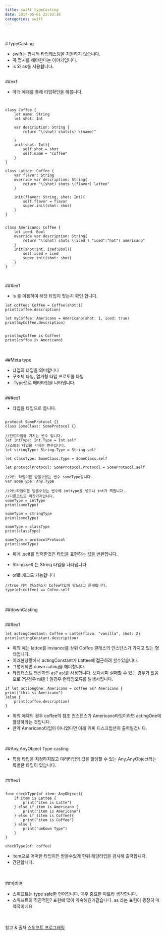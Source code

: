 ```yaml
---
title: swift typeCasting
date: 2017-05-01 23:53:16
categories: swift
---
```


<br><br>
#TypeCasting

* swift는 암시적 타입캐스팅을 지원하지 않습니다. 
* 꼭 명시를 해야한다는 이야기입니다. 
* is 와 as를 사용합니다.


<br>
##ex1

* 아래 예제를 통해 타입확인을 해봅니다.
 
~~~


class Coffee {
    let name: String
    let shot: Int
    
    var description: String {
        return "\(shot) shots(s) \(name)"
        
    }
    init(shot: Int){
        self.shot = shot
        self.name = "coffee"
    }
}

class Lattee: Coffee {
    var flavor: String
    override var description: String{
        return "\(shot) shots \(flavor) lattee"
    }
    
    init(flavor: String, shot: Int){
        self.flavor = flavor
        super.init(shot: shot)
    }
}


class Americano: Coffee {
    let iced: Bool
    override var description: String{
        return "\(shot) shots \(iced ? "iced":"hot") americano"
    }
    init(shot:Int, iced:Bool){
        self.iced = iced
        super.init(shot: shot)
    }
}


~~~

<br>
###ex1

* is 를 이용하여 해당 타입이 맞는지 확인 합니다. 

~~~
let coffee: Coffee = Coffee(shot:1)
print(coffee.description)

let myCoffee: Americano = Americano(shot: 1, iced: true)
print(myCoffee.description)


print(myCoffee is Coffee)
print(coffee is Americano)
~~~

<br><br>
##Meta type

* 타입의 타입을 의미합니다
* 구조체 타입, 열거형 타입 프로토콜 타입
* .Type으로 메타타입을 나타냅니다.

<br>
###ex1

* 타입을 타입으로 둡니다.

~~~

protocol SomeProtocol {}
class SomeClass: SomeProtocol {}

//인트타입을 가지는 변수 입니다.
let intType: Int.Type = Int.self
//스트링 타입을 가지는 변수입니다.
let stringType: String.Type = String.self

let classType: SomeClass.Type = SomeClass.self

let protocolProtocol: SomeProtocol.Protocol = SomeProtocol.self

//어느 타입이든 받을수있는 변수 someType입니다.
var someType: Any.Type

//어느타입이든 받을수있는 변수에 inttype을 넣으니 int가 찍힙니다. 
//다른코드도 마찬가지입니다.
someType = intType
print(someType)

someType = stringType
print(someType)

someType = classType
print(classType)

someType = protocolProtocol
print(someType)
~~~

* 뒤에 .self를 입력한것은 타입을 표현하는 값을 반환합니다.
* String.self 는 String 타입을 나타냅니다.

* of로 체크도 가능합니다

~~~
//true 커피 인스턴스가 Cofee타입이 맞느냐고 묻게됩니다.
type(of:coffee) == Cofee.self 
~~~



<br><br>
##downCasting


<br>
###ex1

~~~
let actingConstant: Coffee = Latte(flavo: "vanilla", shot: 2)
print(actingConstant.description)
~~~

* 위의 예는 lattee를 instance를 상위 Coffee 클래스의 인스턴스가 가지고 있는 형태입니다.
* 이러한상황에서 actingConstant가 Lattee에 접근하려 할수있습니다.
* 그렇게되면 down cating을 해야합니다.
* 타입캐스트 연산자인 as? as!를 사용합니다. 보다시피 실패할 수 있는 경우가 있음으로 ?일경우 nil을 ! 일경우 런타임오류를 발생시킵니다.

~~~
if let actiongOne: Americano = coffee as? Americano {
print("this si Americano")
}else {
	print(coffee.description)
}
~~~

* 위의 예제의 경우 coffee의 참조 인스턴스가 Americano타입이라면 actingOne에 할당하라는 것입니다. 
* 만약 Americano타입이 아니었다면 아래 커피 디스크립션이 출력될겁니다. 


<br><br>
##Any,AnyObject Type casting
* 특정 타입을 지정하지않고 여러타입의 값을 할당할 수 있는 Any,AnyObject라는 특별한 타입이 있습니다.

<br>
###ex1

~~~

func checkType(of item: AnyObject){
    if item is Lattee {
        print("item is Latte")
    } else if item is Americano {
        print("item is Americano")
    } else if (item is Coffee){
        print("item is Coffee")
    } else {
        print("unKown Type")
    }
}

checkType(of: coffee)
~~~

* item으로  어떠한 타입이든 받을수있게 한뒤 해당타입을 검사해 출력합니다.
* 간단합니다.

<br>
<br>
##마치며

* 스위프트는 type safe한 언어입니다. 매우 중요한 파트라 생각합니다.
* 스위프트의 직관적인? 표현에 많이 익숙해진거같습니다. as 라는 표현이 굉장히 매력적이네요

<br><br>
참고 & 출처 [스위프트 프로그래밍](http://http://www.hanbit.co.kr/media/books/book_view.html?p_code=B5682208459)